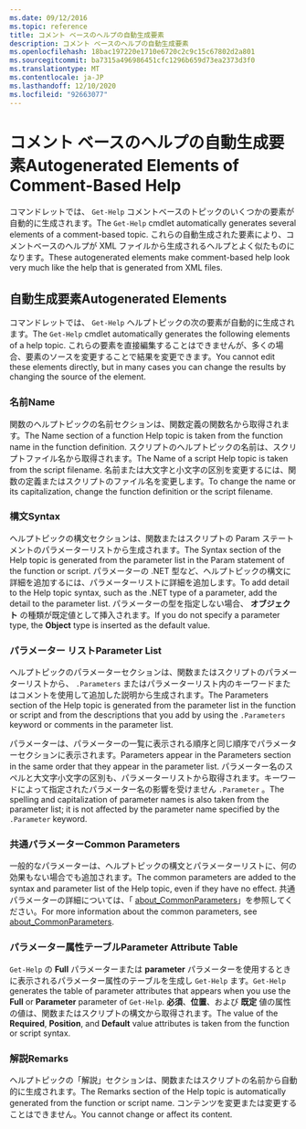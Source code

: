 ```yaml
---
ms.date: 09/12/2016
ms.topic: reference
title: コメント ベースのヘルプの自動生成要素
description: コメント ベースのヘルプの自動生成要素
ms.openlocfilehash: 18bac197220e1710e6720c2c9c15c67802d2a801
ms.sourcegitcommit: ba7315a496986451cfc1296b659d73ea2373d3f0
ms.translationtype: MT
ms.contentlocale: ja-JP
ms.lasthandoff: 12/10/2020
ms.locfileid: "92663077"
---
```

# <a name="autogenerated-elements-of-comment-based-help"></a><span data-ttu-id="508f8-103">コメント ベースのヘルプの自動生成要素</span><span class="sxs-lookup"><span data-stu-id="508f8-103">Autogenerated Elements of Comment-Based Help</span></span>

<span data-ttu-id="508f8-104">コマンドレットでは、 `Get-Help` コメントベースのトピックのいくつかの要素が自動的に生成されます。</span><span class="sxs-lookup"><span data-stu-id="508f8-104">The `Get-Help` cmdlet automatically generates several elements of a comment-based topic.</span></span> <span data-ttu-id="508f8-105">これらの自動生成された要素により、コメントベースのヘルプが XML ファイルから生成されるヘルプとよく似たものになります。</span><span class="sxs-lookup"><span data-stu-id="508f8-105">These autogenerated elements make comment-based help look very much like the help that is generated from XML files.</span></span>

## <a name="autogenerated-elements"></a><span data-ttu-id="508f8-106">自動生成要素</span><span class="sxs-lookup"><span data-stu-id="508f8-106">Autogenerated Elements</span></span>

<span data-ttu-id="508f8-107">コマンドレットでは、 `Get-Help` ヘルプトピックの次の要素が自動的に生成されます。</span><span class="sxs-lookup"><span data-stu-id="508f8-107">The `Get-Help` cmdlet automatically generates the following elements of a help topic.</span></span> <span data-ttu-id="508f8-108">これらの要素を直接編集することはできませんが、多くの場合、要素のソースを変更することで結果を変更できます。</span><span class="sxs-lookup"><span data-stu-id="508f8-108">You cannot edit these elements directly, but in many cases you can change the results by changing the source of the element.</span></span>

### <a name="name"></a><span data-ttu-id="508f8-109">名前</span><span class="sxs-lookup"><span data-stu-id="508f8-109">Name</span></span>

<span data-ttu-id="508f8-110">関数のヘルプトピックの名前セクションは、関数定義の関数名から取得されます。</span><span class="sxs-lookup"><span data-stu-id="508f8-110">The Name section of a function Help topic is taken from the function name in the function definition.</span></span> <span data-ttu-id="508f8-111">スクリプトのヘルプトピックの名前は、スクリプトファイル名から取得されます。</span><span class="sxs-lookup"><span data-stu-id="508f8-111">The Name of a script Help topic is taken from the script filename.</span></span> <span data-ttu-id="508f8-112">名前または大文字と小文字の区別を変更するには、関数の定義またはスクリプトのファイル名を変更します。</span><span class="sxs-lookup"><span data-stu-id="508f8-112">To change the name or its capitalization, change the function definition or the script filename.</span></span>

### <a name="syntax"></a><span data-ttu-id="508f8-113">構文</span><span class="sxs-lookup"><span data-stu-id="508f8-113">Syntax</span></span>

<span data-ttu-id="508f8-114">ヘルプトピックの構文セクションは、関数またはスクリプトの Param ステートメントのパラメーターリストから生成されます。</span><span class="sxs-lookup"><span data-stu-id="508f8-114">The Syntax section of the Help topic is generated from the parameter list in the Param statement of the function or script.</span></span> <span data-ttu-id="508f8-115">パラメーターの .NET 型など、ヘルプトピックの構文に詳細を追加するには、パラメーターリストに詳細を追加します。</span><span class="sxs-lookup"><span data-stu-id="508f8-115">To add detail to the Help topic syntax, such as the .NET type of a parameter, add the detail to the parameter list.</span></span> <span data-ttu-id="508f8-116">パラメーターの型を指定しない場合、 **オブジェクト** の種類が既定値として挿入されます。</span><span class="sxs-lookup"><span data-stu-id="508f8-116">If you do not specify a parameter type, the **Object** type is inserted as the default value.</span></span>

### <a name="parameter-list"></a><span data-ttu-id="508f8-117">パラメーター リスト</span><span class="sxs-lookup"><span data-stu-id="508f8-117">Parameter List</span></span>

<span data-ttu-id="508f8-118">ヘルプトピックのパラメーターセクションは、関数またはスクリプトのパラメーターリストから、 `.Parameters` またはパラメーターリスト内のキーワードまたはコメントを使用して追加した説明から生成されます。</span><span class="sxs-lookup"><span data-stu-id="508f8-118">The Parameters section of the Help topic is generated from the parameter list in the function or script and from the descriptions that you add by using the `.Parameters` keyword or comments in the parameter list.</span></span>

<span data-ttu-id="508f8-119">パラメーターは、パラメーターの一覧に表示される順序と同じ順序でパラメーターセクションに表示されます。</span><span class="sxs-lookup"><span data-stu-id="508f8-119">Parameters appear in the Parameters section in the same order that they appear in the parameter list.</span></span> <span data-ttu-id="508f8-120">パラメーター名のスペルと大文字小文字の区別も、パラメーターリストから取得されます。キーワードによって指定されたパラメーター名の影響を受けません `.Parameter` 。</span><span class="sxs-lookup"><span data-stu-id="508f8-120">The spelling and capitalization of parameter names is also taken from the parameter list; it is not affected by the parameter name specified by the `.Parameter` keyword.</span></span>

### <a name="common-parameters"></a><span data-ttu-id="508f8-121">共通パラメーター</span><span class="sxs-lookup"><span data-stu-id="508f8-121">Common Parameters</span></span>

<span data-ttu-id="508f8-122">一般的なパラメーターは、ヘルプトピックの構文とパラメーターリストに、何の効果もない場合でも追加されます。</span><span class="sxs-lookup"><span data-stu-id="508f8-122">The common parameters are added to the syntax and parameter list of the Help topic, even if they have no effect.</span></span> <span data-ttu-id="508f8-123">共通パラメーターの詳細については、「 [about_CommonParameters](/powershell/module/microsoft.powershell.core/about/about_commonparameters)」を参照してください。</span><span class="sxs-lookup"><span data-stu-id="508f8-123">For more information about the common parameters, see [about_CommonParameters](/powershell/module/microsoft.powershell.core/about/about_commonparameters).</span></span>

### <a name="parameter-attribute-table"></a><span data-ttu-id="508f8-124">パラメーター属性テーブル</span><span class="sxs-lookup"><span data-stu-id="508f8-124">Parameter Attribute Table</span></span>

<span data-ttu-id="508f8-125">`Get-Help` の **Full** パラメーターまたは **parameter** パラメーターを使用するときに表示されるパラメーター属性のテーブルを生成し `Get-Help` ます。</span><span class="sxs-lookup"><span data-stu-id="508f8-125">`Get-Help` generates the table of parameter attributes that appears when you use the **Full** or **Parameter** parameter of `Get-Help`.</span></span> <span data-ttu-id="508f8-126">**必須**、**位置**、および **既定** 値の属性の値は、関数またはスクリプトの構文から取得されます。</span><span class="sxs-lookup"><span data-stu-id="508f8-126">The value of the **Required**, **Position**, and **Default** value attributes is taken from the function or script syntax.</span></span>

### <a name="remarks"></a><span data-ttu-id="508f8-127">解説</span><span class="sxs-lookup"><span data-stu-id="508f8-127">Remarks</span></span>

<span data-ttu-id="508f8-128">ヘルプトピックの「解説」セクションは、関数またはスクリプトの名前から自動的に生成されます。</span><span class="sxs-lookup"><span data-stu-id="508f8-128">The Remarks section of the Help topic is automatically generated from the function or script name.</span></span>
<span data-ttu-id="508f8-129">コンテンツを変更または変更することはできません。</span><span class="sxs-lookup"><span data-stu-id="508f8-129">You cannot change or affect its content.</span></span>
